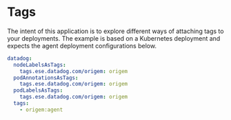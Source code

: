 # Tags

The intent of this application is to explore different ways of attaching tags to your deployments. The example is based on a Kubernetes deployment and expects the agent deployment configurations below.

```yaml
datadog:
  nodeLabelsAsTags:
    tags.ese.datadog.com/origem: origem
  podAnnotationsAsTags:
    tags.ese.datadog.com/origem: origem
  podLabelsAsTags:
    tags.ese.datadog.com/origem: origem
  tags:
    - origem:agent
```
